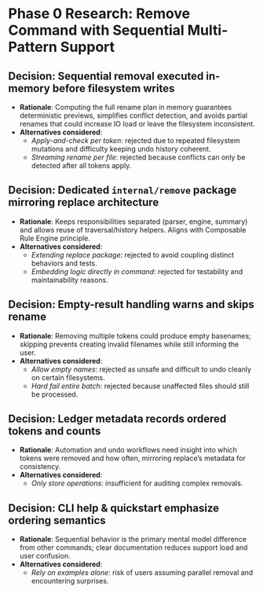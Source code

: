# Phase 0 Research: Remove Command with Sequential Multi-Pattern Support

## Decision: Sequential removal executed in-memory before filesystem writes
- **Rationale**: Computing the full rename plan in memory guarantees deterministic previews,
  simplifies conflict detection, and avoids partial renames that could increase IO load or leave the
  filesystem inconsistent.
- **Alternatives considered**:
  - *Apply-and-check per token*: rejected due to repeated filesystem mutations and difficulty keeping
    undo history coherent.
  - *Streaming rename per file*: rejected because conflicts can only be detected after all tokens
    apply.

## Decision: Dedicated `internal/remove` package mirroring replace architecture
- **Rationale**: Keeps responsibilities separated (parser, engine, summary) and allows reuse of
  traversal/history helpers. Aligns with Composable Rule Engine principle.
- **Alternatives considered**:
  - *Extending replace package*: rejected to avoid coupling distinct behaviors and tests.
  - *Embedding logic directly in command*: rejected for testability and maintainability reasons.

## Decision: Empty-result handling warns and skips rename
- **Rationale**: Removing multiple tokens could produce empty basenames; skipping prevents creating
  invalid filenames while still informing the user.
- **Alternatives considered**:
  - *Allow empty names*: rejected as unsafe and difficult to undo cleanly on certain filesystems.
  - *Hard fail entire batch*: rejected because unaffected files should still be processed.

## Decision: Ledger metadata records ordered tokens and counts
- **Rationale**: Automation and undo workflows need insight into which tokens were removed and how
  often, mirroring replace’s metadata for consistency.
- **Alternatives considered**:
  - *Only store operations*: insufficient for auditing complex removals.

## Decision: CLI help & quickstart emphasize ordering semantics
- **Rationale**: Sequential behavior is the primary mental model difference from other commands; clear
  documentation reduces support load and user confusion.
- **Alternatives considered**:
  - *Rely on examples alone*: risk of users assuming parallel removal and encountering surprises.
